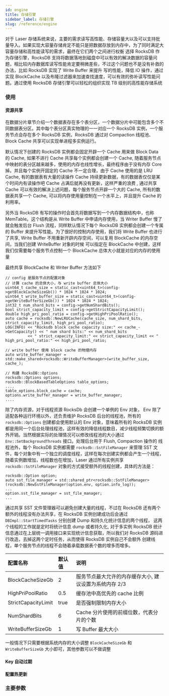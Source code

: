 ```yaml
---
id: engine
title: 存储引擎 
sidebar_label: 存储引擎
slug: /reference/engine
---
```


对于 Laser 存储系统来说，主要的需求读写高性能、存储容量大以及可以支持批量导入。如果实现大容量存储肯定不能只是把数据存放到内存中，为了同时满足大容量存储和高性能读写的需求，最终在它们两个之间进行权衡
选择 RocksDB 作为存储引擎，RocksDB 支持将数据落地到磁盘中可以有效的解决数据的容量问题，相比较内存数据库读写性能肯定要稍微差些，不过这个问题也不是没有补救的办法，比如 RocksDB 实现了 Write Buffer 来提升
写的性能，降低 IO 操作，通过实现 BlockCache 以及布隆过滤器来加速查找速度，可以有效的弥补读写性能问题。通过使用 RocksDB 存储引擎可以轻松的组织实现 TB 级别的高性能存储系统

### 使用

#### 资源共享

在数据分片章节介绍一个数据表存在多个表分区，一个数据分片中可能包含多个不同数据表分区。其中每个表分区真实物理的一一对应一个 RocksDB 实例，一个服务节点会存在多个 RocksDB 实例，RocksDB 通过对 Compaction 线程池、
Block Cache 共享可以实现单进程多实例运行。

默认情况下创建的 RocksDB 实例都会固定开辟一个 Cache 用来做 Block Data 的 Cache, 如果不进行 Cache 共享每个实例都会创建一个 Cache, 随着服务节点中映射的表分区越来越多，使用的内存也线性增长，最终程序由于没有内存
 Core 掉。并且每个实例开固定的 Cache 不一定合理，由于 Cache 使用的是 LRU Cache, 有的数据表有大量的读操作 Cache 持续更新数据，有的数据表仅仅是某个时间内有读操作吧 Cache 占满后就再没有更新，这样严重的浪费
 , 通过共享 Cache 可以有效的解决上述问题，每个服务节点开辟一个大的 Cache, 所有的数据表共享一个 Cache, 可以将内存使用量控制在一个水平上，并且提升 Cache 的利用率。
 
另外当 RocksDB 有写的操作时会首先将数据写到一个内存数据结构中，也称 MemTable。这个结构是从 Write Buffer 中申请内存使用，当 Writer Buffer 慢了就会触发后台 Flush 流程，同样默认情况下每个 RocksDB
实例都会创建一个专属的 Buffer 来提升写性能。为了很好的控制内存使用，我们将 Write Buffer 也进行了共享, Write Buffer 不用重新开辟内存空间，可以复用 BlockCache 的内存空间，当我们创建 WriteBuffer 对象的时候
可以指定在 BlockCache 中创建，这样我们仅需要每个服务节点控制一个 BlockCache 总体大小就是对应的内存的使用量

最终共享 BlockCache 和 Writer Buffer 方法如下
 
```
// config 是服务节点的配置对象
// 计算 cache 的总体大小，与 write buffer 总体大小
uint64_t cache_size = static_cast<uint64_t>(config->getBlockCacheSizeGb()) * 1024 * 1024 * 1024;
uint64_t write_buffer_size = static_cast<uint64_t>(config->getWriteBufferSizeGb()) * 1024 * 1024 * 1024;
int32_t num_shard_bits = config->getNumShardBits();
bool strict_capacity_limit = config->getStrictCapacityLimit();
double high_pri_pool_ratio = config->getHighPriPoolRatio();
auto cache = rocksdb::NewLRUCache(cache_size, num_shard_bits, strict_capacity_limit, high_pri_pool_ratio);
LOG(INFO) << "Rocksdb block cache capacity size:" << cache_->GetCapacity() << " num shard bits:" << num_shard_bits
          << " strict_capacity_limit:" << strict_capacity_limit << " high_pri_pool_ratio:" << high_pri_pool_ratio;

// write buffer 使用 block cache 的物理内存
auto write_buffer_manager = std::make_shared<rocksdb::WriteBufferManager>(write_buffer_size, cache_);

// 构建 RocksDB::Options
rocksdb::Options options;
rocksdb::BlockBasedTableOptions table_options;
....
table_options.block_cache = cache;
options.write_buffer_manager = write_buffer_manager;
....
```

除了内存资源，对于线程资源 RocksDb 会创建一个单例的 Env 对象， Env 除了适配各种运行环境以外，还负责维护 RocksDB 后台的线程池，所有的 `rocksdb::Options` 创建都会使用默认的 Env 对象，意味着所有的
 RocksDB 实例都是用同一个后台处理线程池，这样有效的降低线程数目，减少线程频繁切换的额外开销。当然根据实际的处理情况可以修改线程池的大小通过 `Env::SetBackgroundThreads` 接口。处理后台用于 Flush, Compaction 操作的
 线程池外，每个 RocksDB 实例都需要 `rocksdb::SstFileManager` 来管理 SST 文件，每个对象中有一个独立的调度线程，这样在每次创建实例都会产生一个线程，随着实例数增加，线程数也在增加，Laser 通过所有实例共享 `rocksdb::SstFileManager`
 对象的方式接受额外的线程创建，具体的方法是：
 
 ```
rocksdb::Option option;
auto sst_file_manager = std::shared_ptr<rocksdb::SstFileManager>(rocksdb::NewSstFileManager(option.env, option.info_log));
...
 option.sst_file_manager = sst_file_manager;
...
```

通过共享 SST 文件管理器可以避免创建大量的线程，不过在 RocksDB 还有两个额外的线程没有办法共享，在 RocksDB 实例创建成功后会通过 `DBImpl::StartTimedTasks` 分别创建 Dump 和持久化统计信息的两个线程，
这两个线程的工作就是定时将统计信息 dump 或者持久化, 对于多实例 RocksDB 统计信息通过在上层统一调用接口来实现统计信息获取，所以我们对 RocksDB 源码进行改造，去掉这两个定时任务，从而使得 RocksDB 实例自己不会额外
创建线程，单个服务节点的线程不会随着承载数据表个数的增多而增多。

| 配置名称 | 默认值 | 说明 |
| :-- | :-- | :-- |
| BlockCacheSizeGb |  2  | 服务节点最大允许的内存缓存大小, 建议设置为系统内存 2/3 |
| HighPriPoolRatio |  0.5  | 缓存池中高优先的 cache 比例 |
| StrictCapacityLimit | true  | 是否强制限制内存大小 |
| NumShardBits | 6  | Cache 分片使用的前缀位数，代表分片的个数 |
| WriteBufferSizeGb | 1  | 写 Buffer 最大大小 |

一般情况下只需要根据系统内存的大小调整 `BlockCacheSizeGb` 和 `WriteBufferSizeGb` 大小即可，其他参数可以不做调整

#### Key 自动过期

#### 配置热更新


### 主要参数

